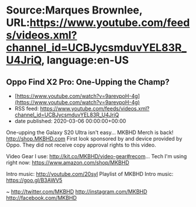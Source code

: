 # Source:Marques Brownlee, URL:https://www.youtube.com/feeds/videos.xml?channel_id=UCBJycsmduvYEL83R_U4JriQ, language:en-US

## Oppo Find X2 Pro: One-Upping the Champ?
 - [https://www.youtube.com/watch?v=9arevpoH-4g](https://www.youtube.com/watch?v=9arevpoH-4g)
 - RSS feed: https://www.youtube.com/feeds/videos.xml?channel_id=UCBJycsmduvYEL83R_U4JriQ
 - date published: 2020-03-06 00:00:00+00:00

One-upping the Galaxy S20 Ultra isn't easy...
MKBHD Merch is back! http://shop.MKBHD.com
First look sponsored by and device provided by Oppo. They did not receive copy approval rights to this video.

Video Gear I use: http://kit.co/MKBHD/video-gear#recom...
Tech I'm using right now: https://www.amazon.com/shop/MKBHD

Intro music: http://youtube.com/20syl
Playlist of MKBHD Intro music: https://goo.gl/B3AWV5

~
http://twitter.com/MKBHD
http://instagram.com/MKBHD
http://facebook.com/MKBHD

